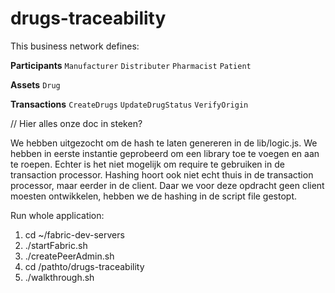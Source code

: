 # drugs-traceability

This business network defines:

**Participants**
`Manufacturer` `Distributer` `Pharmacist` `Patient`

**Assets**
`Drug`

**Transactions**
`CreateDrugs` `UpdateDrugStatus` `VerifyOrigin`


// Hier alles onze doc in steken?

We hebben uitgezocht om de hash te laten genereren in de lib/logic.js. We hebben in eerste instantie geprobeerd om een library toe te voegen en aan te roepen. Echter is het niet mogelijk om require te gebruiken in de transaction processor. Hashing hoort ook niet echt thuis in de transaction processor, maar eerder in de client. Daar we voor deze opdracht geen client moesten ontwikkelen, hebben we de hashing in de script file gestopt.

Run whole application:

1. cd ~/fabric-dev-servers
2. ./startFabric.sh
2. ./createPeerAdmin.sh
3. cd /pathto/drugs-traceability
5. ./walkthrough.sh